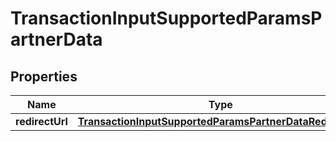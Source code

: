 

# TransactionInputSupportedParamsPartnerData


## Properties

| Name | Type | Description | Notes |
|------------ | ------------- | ------------- | -------------|
|**redirectUrl** | [**TransactionInputSupportedParamsPartnerDataRedirectUrl**](TransactionInputSupportedParamsPartnerDataRedirectUrl.md) |  |  |



